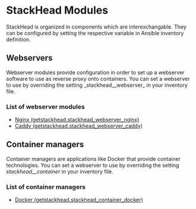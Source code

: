 # StackHead Modules

StackHead is organized in components which are interexchangable. They can be configured by setting the respective variable in Ansible inventory definition.

## Webservers

Webserver modules provide configuration in order to set up a webserver software to use as reverse proxy onto containers. You can set a webserver to use by overriding the setting _stackhead\_\_webserver\_ in your inventory file.

### List of webserver modules

* [Nginx \(getstackhead.stackhead\_webserver\_nginx\)](https://github.com/getstackhead/module-webserver-nginx)
* [Caddy \(getstackhead.stackhead\_webserver\_caddy\)](https://github.com/getstackhead/module-webserver-caddy)

## Container managers

Container managers are applications like Docker that provide container technologies.
You can set a webserver to use by overriding the setting _stackhead__container_ in your inventory file.

### List of container managers

* [Docker \(getstackhead.stackhead\_container\_docker\)](https://github.com/getstackhead/module-container-docker)

